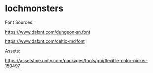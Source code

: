 # lochmonsters

Font Sources:

https://www.dafont.com/dungeon-sn.font

https://www.dafont.com/celtic-md.font

Assets:

https://assetstore.unity.com/packages/tools/gui/flexible-color-picker-150497
